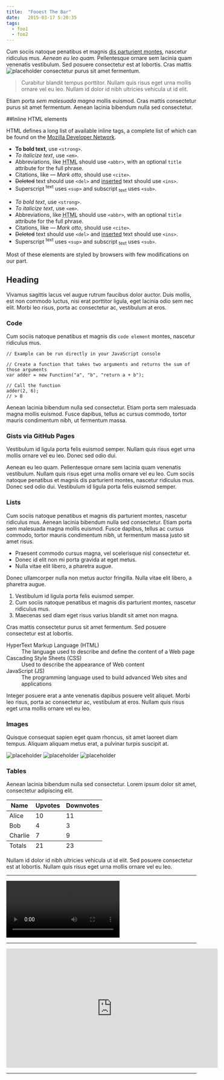 ```yaml
---
title:  "Fooest The Bar"
date:   2015-03-17 5:20:35
tags:
  - foo1
  - foo2
---
```

Cum sociis natoque penatibus et magnis [dis parturient montes](http://example.com/ "dis parturient montes"), nascetur ridiculus mus. *Aenean eu leo quam.* Pellentesque ornare sem lacinia quam venenatis vestibulum. Sed posuere consectetur est at lobortis. Cras mattis <img src="http://placehold.it/800x400" alt="placeholder" title="Large example image"> consectetur purus sit amet fermentum.

>Curabitur blandit tempus porttitor. Nullam quis risus eget urna mollis ornare vel eu leo. Nullam id dolor id nibh ultricies vehicula ut id elit.


Etiam porta *sem malesuada magna* mollis euismod. Cras mattis consectetur purus sit amet fermentum. Aenean lacinia bibendum nulla sed consectetur.

##Inline HTML elements

HTML defines a long list of available inline tags, a complete list of which can be found on the [Mozilla Developer Network](https://developer.mozilla.org/en-US/docs/Web/HTML/Element "Mozilla Developer Network").

<ul>
<li><strong>To bold text</strong>, use <code>&lt;strong&gt;</code>.</li>
<li><em>To italicize text</em>, use <code>&lt;em&gt;</code>.</li>
<li>Abbreviations, like <abbr title="HyperText Markup Langage">HTML</abbr> should use <code>&lt;abbr&gt;</code>, with an optional <code>title</code> attribute for the full phrase.</li>
<li>Citations, like <cite>— Mark otto</cite>, should use <code>&lt;cite&gt;</code>.</li>
<li><del>Deleted</del> text should use <code>&lt;del&gt;</code> and <ins>inserted</ins> text should use <code>&lt;ins&gt;</code>.</li>
<li>Superscript <sup>text</sup> uses <code>&lt;sup&gt;</code> and subscript <sub>text</sub> uses <code>&lt;sub&gt;</code>.</li>
</ul>

*  _To bold text_, use `<strong>`.
*  *To italicize text*, use `<em>`.
* Abbreviations, like <abbr title="HyperText Markup Langage">HTML</abbr> should use `<abbr>`, with an optional `title` attribute for the full phrase.
* Citations, like <cite>— Mark otto</cite>, should use `<cite>`.
* <del>Deleted</del> text should use `<del>` and <ins>inserted</ins> text should use `<ins>`.
* Superscript <sup>text</sup> uses `<sup>` and subscript <sub>text</sub> uses `<sub>`.

<p>Most of these elements are styled by browsers with few modifications on our part.</p>

<h2>Heading</h2>

<p>Vivamus sagittis lacus vel augue rutrum faucibus dolor auctor. Duis mollis, est non commodo luctus, nisi erat porttitor ligula, eget lacinia odio sem nec elit. Morbi leo risus, porta ac consectetur ac, vestibulum at eros.</p>

<h3>Code</h3>

<p>Cum sociis natoque penatibus et magnis dis <code>code element</code> montes, nascetur ridiculus mus.</p>

<pre><code>// Example can be run directly in your JavaScript console

// Create a function that takes two arguments and returns the sum of those arguments
var adder = new Function("a", "b", "return a + b");

// Call the function
adder(2, 6);
// > 8
</code></pre>

<p>Aenean lacinia bibendum nulla sed consectetur. Etiam porta sem malesuada magna mollis euismod. Fusce dapibus, tellus ac cursus commodo, tortor mauris condimentum nibh, ut fermentum massa.</p>

<h3>Gists via GitHub Pages</h3>

<p>Vestibulum id ligula porta felis euismod semper. Nullam quis risus eget urna mollis ornare vel eu leo. Donec sed odio dui.</p>

<p>Aenean eu leo quam. Pellentesque ornare sem lacinia quam venenatis vestibulum. Nullam quis risus eget urna mollis ornare vel eu leo. Cum sociis natoque penatibus et magnis dis parturient montes, nascetur ridiculus mus. Donec sed odio dui. Vestibulum id ligula porta felis euismod semper.</p>

<h3>Lists</h3>

<p>Cum sociis natoque penatibus et magnis dis parturient montes, nascetur ridiculus mus. Aenean lacinia bibendum nulla sed consectetur. Etiam porta sem malesuada magna mollis euismod. Fusce dapibus, tellus ac cursus commodo, tortor mauris condimentum nibh, ut fermentum massa justo sit amet risus.</p>

<ul>
<li>Praesent commodo cursus magna, vel scelerisque nisl consectetur et.</li>
<li>Donec id elit non mi porta gravida at eget metus.</li>
<li>Nulla vitae elit libero, a pharetra augue.</li>
</ul>

<p>Donec ullamcorper nulla non metus auctor fringilla. Nulla vitae elit libero, a pharetra augue.</p>

<ol>
<li>Vestibulum id ligula porta felis euismod semper.</li>
<li>Cum sociis natoque penatibus et magnis dis parturient montes, nascetur ridiculus mus.</li>
<li>Maecenas sed diam eget risus varius blandit sit amet non magna.</li>
</ol>

<p>Cras mattis consectetur purus sit amet fermentum. Sed posuere consectetur est at lobortis.</p>

<dl>
  <dt>HyperText Markup Language (HTML)</dt>
  <dd>The language used to describe and define the content of a Web page</dd>

  <dt>Cascading Style Sheets (CSS)</dt>
  <dd>Used to describe the appearance of Web content</dd>

  <dt>JavaScript (JS)</dt>
  <dd>The programming language used to build advanced Web sites and applications</dd>
</dl>

<p>Integer posuere erat a ante venenatis dapibus posuere velit aliquet. Morbi leo risus, porta ac consectetur ac, vestibulum at eros. Nullam quis risus eget urna mollis ornare vel eu leo.</p>

<h3>Images</h3>

<p>Quisque consequat sapien eget quam rhoncus, sit amet laoreet diam tempus. Aliquam aliquam metus erat, a pulvinar turpis suscipit at.</p>

<p><img src="http://placehold.it/800x400" alt="placeholder" title="Large example image">
<img src="http://placehold.it/400x200" alt="placeholder" title="Medium example image">
<img src="http://placehold.it/200x200" alt="placeholder" title="Small example image"></p>

<h3>Tables</h3>

<p>Aenean lacinia bibendum nulla sed consectetur. Lorem ipsum dolor sit amet, consectetur adipiscing elit.</p>

<table>
  <thead>
  <tr>
    <th>Name</th>
    <th>Upvotes</th>
    <th>Downvotes</th>
  </tr>
  </thead>
  <tfoot>
  <tr>
    <td>Totals</td>
    <td>21</td>
    <td>23</td>
  </tr>
  </tfoot>
  <tbody>
  <tr>
    <td>Alice</td>
    <td>10</td>
    <td>11</td>
  </tr>
  <tr>
    <td>Bob</td>
    <td>4</td>
    <td>3</td>
  </tr>
  <tr>
    <td>Charlie</td>
    <td>7</td>
    <td>9</td>
  </tr>
  </tbody>
</table>

<p>Nullam id dolor id nibh ultricies vehicula ut id elit. Sed posuere consectetur est at lobortis. Nullam quis risus eget urna mollis ornare vel eu leo.</p>

<hr>
<video controls>
  <source src="http://www.w3schools.com/html/mov_bbb.mp4" type="video/mp4">
  <source src="http://www.w3schools.com/html/mov_bbb.ogg" type="video/ogg">
  Your browser does not support HTML5 video.
</video>
<hr>
<iframe width="560" height="315" src="https://www.youtube.com/embed/OsV5RQtmBVw" frameborder="0" allowfullscreen></iframe>
<hr>
